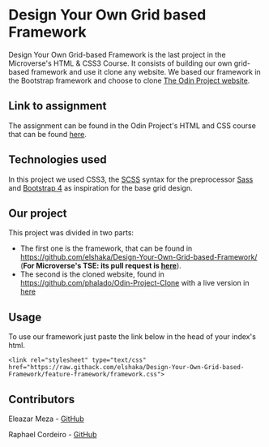 # Design Your Own Grid based Framework

Design Your Own Grid-based Framework is the last project in the Microverse's HTML & CSS3 Course. It consists of building our own grid-based framework and use it clone any website. We based our framework in the Bootstrap framework and choose to clone [The Odin Project website](https://www.theodinproject.com/home).

## Link to assignment

The assignment can be found in the Odin Project's HTML and CSS course that can be found [here](https://www.theodinproject.com/courses/html5-and-css3/lessons/design-your-own-grid-based-framework).

## Technologies used

In this project we used CSS3, the [SCSS](https://sass-lang.com/documentation/syntax) syntax for the preprocessor [Sass](https://sass-lang.com/) and [Bootstrap 4](https://getbootstrap.com/) as inspiration for the base grid design.

## Our project

This project was divided in two parts:
* The first one is the framework, that can be found in https://github.com/elshaka/Design-Your-Own-Grid-based-Framework/ (**For Microverse's TSE: its pull request is [here](https://github.com/elshaka/Design-Your-Own-Grid-based-Framework/pull/1)**).
* The second is the cloned website, found in https://github.com/phalado/Odin-Project-Clone with a live version in [here](https://raw.githack.com/phalado/Odin-Project-Clone/feature-website/index.html)

## Usage

To use our framework just paste the link below in the head of your index's html.

`<link rel="stylesheet" type="text/css" href="https://raw.githack.com/elshaka/Design-Your-Own-Grid-based-Framework/feature-framework/framework.css">` 

## Contributors

Eleazar Meza - [GitHub](https://github.com/elshaka)

Raphael Cordeiro - [GitHub](https://github.com/phalado)
